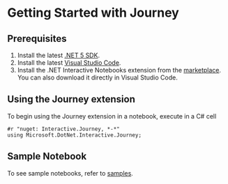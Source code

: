 # Getting Started with Journey

## Prerequisites
1. Install the latest [.NET 5 SDK](https://dotnet.microsoft.com/download/dotnet/5.0).
2. Install the latest [Visual Studio Code](https://code.visualstudio.com/).
3. Install the .NET Interactive Notebooks extension from the [marketplace](https://marketplace.visualstudio.com/items?itemName=ms-dotnettools.dotnet-interactive-vscode). You can also download it directly in Visual Studio Code.

## Using the Journey extension

To begin using the Journey extension in a notebook, execute in a C# cell
```
#r "nuget: Interactive.Journey, *-*"
using Microsoft.DotNet.Interactive.Journey;
```

## Sample Notebook
To see sample notebooks, refer to [samples](samples).
